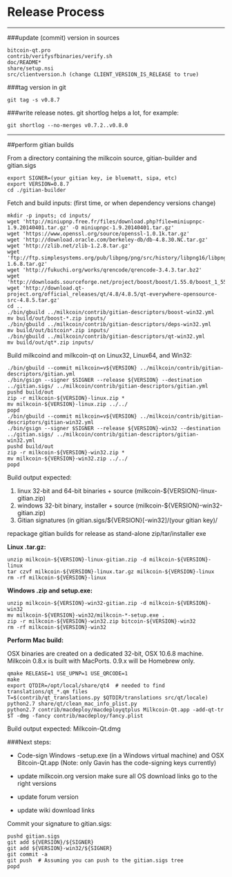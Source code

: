 Release Process
====================

* * *

###update (commit) version in sources


	bitcoin-qt.pro
	contrib/verifysfbinaries/verify.sh
	doc/README*
	share/setup.nsi
	src/clientversion.h (change CLIENT_VERSION_IS_RELEASE to true)

###tag version in git

	git tag -s v0.8.7

###write release notes. git shortlog helps a lot, for example:

	git shortlog --no-merges v0.7.2..v0.8.0

* * *

##perform gitian builds

 From a directory containing the milkcoin source, gitian-builder and gitian.sigs
  
	export SIGNER=(your gitian key, ie bluematt, sipa, etc)
	export VERSION=0.8.7
	cd ./gitian-builder

 Fetch and build inputs: (first time, or when dependency versions change)

	mkdir -p inputs; cd inputs/
	wget 'http://miniupnp.free.fr/files/download.php?file=miniupnpc-1.9.20140401.tar.gz' -O miniupnpc-1.9.20140401.tar.gz'
	wget 'https://www.openssl.org/source/openssl-1.0.1k.tar.gz'
	wget 'http://download.oracle.com/berkeley-db/db-4.8.30.NC.tar.gz'
	wget 'http://zlib.net/zlib-1.2.8.tar.gz'
	wget 'ftp://ftp.simplesystems.org/pub/libpng/png/src/history/libpng16/libpng-1.6.8.tar.gz'
	wget 'http://fukuchi.org/works/qrencode/qrencode-3.4.3.tar.bz2'
	wget 'http://downloads.sourceforge.net/project/boost/boost/1.55.0/boost_1_55_0.tar.bz2'
	wget 'http://download.qt-project.org/official_releases/qt/4.8/4.8.5/qt-everywhere-opensource-src-4.8.5.tar.gz'
	cd ..
	./bin/gbuild ../milkcoin/contrib/gitian-descriptors/boost-win32.yml
	mv build/out/boost-*.zip inputs/
	./bin/gbuild ../milkcoin/contrib/gitian-descriptors/deps-win32.yml
	mv build/out/bitcoin*.zip inputs/
	./bin/gbuild ../milkcoin/contrib/gitian-descriptors/qt-win32.yml
	mv build/out/qt*.zip inputs/

 Build milkcoind and milkcoin-qt on Linux32, Linux64, and Win32:
  
	./bin/gbuild --commit milkcoin=v${VERSION} ../milkcoin/contrib/gitian-descriptors/gitian.yml
	./bin/gsign --signer $SIGNER --release ${VERSION} --destination ../gitian.sigs/ ../milkcoin/contrib/gitian-descriptors/gitian.yml
	pushd build/out
	zip -r milkcoin-${VERSION}-linux.zip *
	mv milkcoin-${VERSION}-linux.zip ../../
	popd
	./bin/gbuild --commit milkcoin=v${VERSION} ../milkcoin/contrib/gitian-descriptors/gitian-win32.yml
	./bin/gsign --signer $SIGNER --release ${VERSION}-win32 --destination ../gitian.sigs/ ../milkcoin/contrib/gitian-descriptors/gitian-win32.yml
	pushd build/out
	zip -r milkcoin-${VERSION}-win32.zip *
	mv milkcoin-${VERSION}-win32.zip ../../
	popd

  Build output expected:

  1. linux 32-bit and 64-bit binaries + source (milkcoin-${VERSION}-linux-gitian.zip)
  2. windows 32-bit binary, installer + source (milkcoin-${VERSION}-win32-gitian.zip)
  3. Gitian signatures (in gitian.sigs/${VERSION}[-win32]/(your gitian key)/

repackage gitian builds for release as stand-alone zip/tar/installer exe

**Linux .tar.gz:**

	unzip milkcoin-${VERSION}-linux-gitian.zip -d milkcoin-${VERSION}-linux
	tar czvf milkcoin-${VERSION}-linux.tar.gz milkcoin-${VERSION}-linux
	rm -rf milkcoin-${VERSION}-linux

**Windows .zip and setup.exe:**

	unzip milkcoin-${VERSION}-win32-gitian.zip -d milkcoin-${VERSION}-win32
	mv milkcoin-${VERSION}-win32/milkcoin-*-setup.exe .
	zip -r milkcoin-${VERSION}-win32.zip bitcoin-${VERSION}-win32
	rm -rf milkcoin-${VERSION}-win32

**Perform Mac build:**

  OSX binaries are created on a dedicated 32-bit, OSX 10.6.8 machine.
  Milkcoin 0.8.x is built with MacPorts.  0.9.x will be Homebrew only.

	qmake RELEASE=1 USE_UPNP=1 USE_QRCODE=1
	make
	export QTDIR=/opt/local/share/qt4  # needed to find translations/qt_*.qm files
	T=$(contrib/qt_translations.py $QTDIR/translations src/qt/locale)
	python2.7 share/qt/clean_mac_info_plist.py
	python2.7 contrib/macdeploy/macdeployqtplus Milkcoin-Qt.app -add-qt-tr $T -dmg -fancy contrib/macdeploy/fancy.plist

 Build output expected: Milkcoin-Qt.dmg

###Next steps:

* Code-sign Windows -setup.exe (in a Windows virtual machine) and
  OSX Bitcoin-Qt.app (Note: only Gavin has the code-signing keys currently)

* update milkcoin.org version
  make sure all OS download links go to the right versions

* update forum version

* update wiki download links

Commit your signature to gitian.sigs:

	pushd gitian.sigs
	git add ${VERSION}/${SIGNER}
	git add ${VERSION}-win32/${SIGNER}
	git commit -a
	git push  # Assuming you can push to the gitian.sigs tree
	popd

